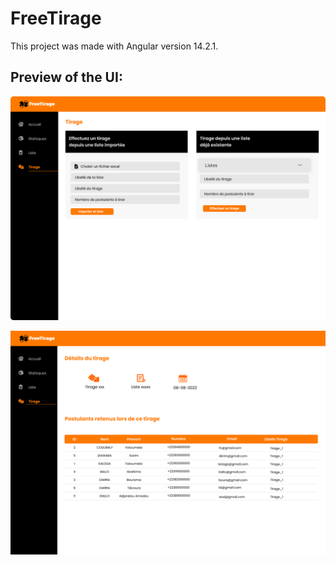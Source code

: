 # FreeTirage

This project was made with Angular version 14.2.1.

## Preview of the UI:

![alt text](https://github.com/IvinoDev/FreeTirageFront-end/blob/main/freetirage2.jpg)

![alt text](https://github.com/IvinoDev/FreeTirageFront-end/blob/main/freetirage3.jpg)



